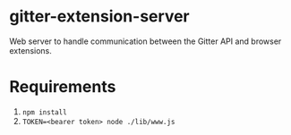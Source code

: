 # gitter-extension-server
Web server to handle communication between the Gitter API and browser extensions.

# Requirements

1. `npm install`
2. `TOKEN=<bearer token> node ./lib/www.js`
